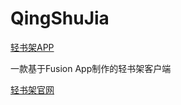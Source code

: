 # QingShuJia
[轻书架APP](https://github.com/cyb233/QingShuJia/releases/latest)

一款基于Fusion App制作的轻书架客户端

[轻书架官网](https://www.acgdmzy.com)
